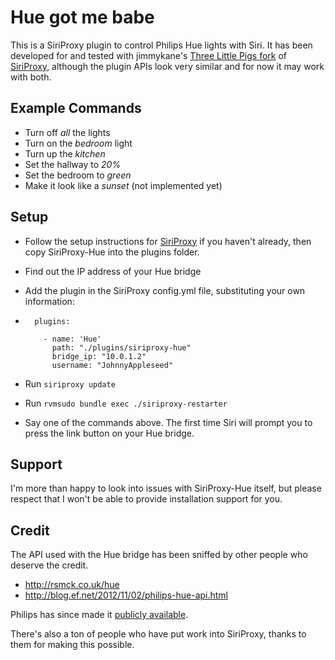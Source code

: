 # Hue got me babe #

This is a SiriProxy plugin to control Philips Hue lights with Siri. It has been developed for and tested with jimmykane's [Three Little Pigs fork](https://github.com/jimmykane/The-Three-Little-Pigs-Siri-Proxy) of [SiriProxy](https://github.com/plamoni/SiriProxy), although the plugin APIs look very similar and for now it may work with both.

## Example Commands ##

- Turn off *all* the lights
- Turn on the *bedroom* light
- Turn up the *kitchen*
- Set the hallway to *20%*
- Set the bedroom to *green*
- Make it look like a *sunset* (not implemented yet)

## Setup ##

- Follow the setup instructions for [SiriProxy](https://github.com/jimmykane/The-Three-Little-Pigs-Siri-Proxy#set-up-instructions) if you haven't already, then copy SiriProxy-Hue into the plugins folder.
- Find out the IP address of your Hue bridge
- Add the plugin in the SiriProxy config.yml file, substituting your own information:

-       plugins:

          - name: 'Hue'
            path: "./plugins/siriproxy-hue"
            bridge_ip: "10.0.1.2"
            username: "JohnnyAppleseed"

- Run `siriproxy update`
- Run `rvmsudo bundle exec ./siriproxy-restarter`
- Say one of the commands above. The first time Siri will prompt you to press the link button on your Hue bridge.

## Support ##

I'm more than happy to look into issues with SiriProxy-Hue itself, but please respect that I won't be able to provide installation support for you.

## Credit ##

The API used with the Hue bridge has been sniffed by other people who deserve the credit.

  - http://rsmck.co.uk/hue
  - http://blog.ef.net/2012/11/02/philips-hue-api.html

Philips has since made it [publicly available](http://developers.meethue.com/).

There's also a ton of people who have put work into SiriProxy, thanks to them for making this possible.
